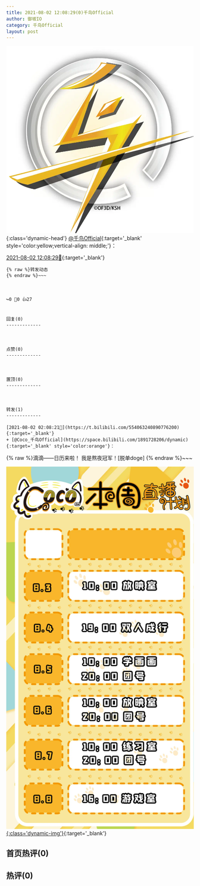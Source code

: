 ```yaml
---
title: 2021-08-02 12:08:29(0)千鸟Official
author: 御坂IO
category: 千鸟Official
layout: post
---
```


![img](/images/d7235309f85c0e1aec9d4ca9b6be983202228f8e.jpg){:class='dynamic-head'}
[@千鸟Official](https://space.bilibili.com/553771121/dynamic){:target='_blank' style='color:yellow;vertical-align: middle;'}：

[2021-08-02 12:08:29🔗](https://t.bilibili.com/554217894068413460){:target='_blank'}

~~~
{% raw %}转发动态
{% endraw %}~~~



↪️0 💬0 👍27


回复(0)
-------------



点赞(0)
-------------



置顶(0)
-------------



转发(1)
-------------

[2021-08-02 02:08:21🔗](https://t.bilibili.com/554063240890776200){:target='_blank'}
+ [@Coco_千鸟Official](https://space.bilibili.com/1891728206/dynamic){:target='_blank' style='color:orange'}：
~~~
{% raw %}滴滴——日历来啦！
我是熬夜冠军！[脱单doge]
{% endraw %}~~~


[![img](/images/5d0f4483c12d33ab5d294e04ac655eb8763a8213.jpg){:class='dynamic-img'}](/images/5d0f4483c12d33ab5d294e04ac655eb8763a8213.jpg){:target='_blank'}




首页热评(0)
-------------



热评(0)
-------------



